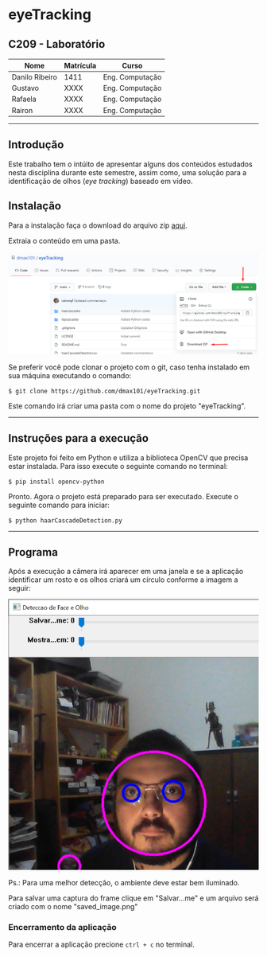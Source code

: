 # eyeTracking
## C209 - Laboratório

|Nome|Matrícula|Curso|
|---------|---------|---------|
|Danilo Ribeiro|1411|Eng. Computação|
|Gustavo|XXXX|Eng. Computação|
|Rafaela|XXXX|Eng. Computação|
|Rairon|XXXX|Eng. Computação|

---
## Introdução

Este trabalho tem o intúito de apresentar alguns dos conteúdos estudados nesta disciplina durante este semestre, assim como, uma solução para a identificação de olhos (*eye tracking*) baseado em vídeo.

## Instalação

Para a instalação faça o download do arquivo zip [aqui](https://github.com/dmax101/eyeTracking.git).

Extraia o conteúdo em uma pasta.

![Download Zip](/assets/zip.png)


Se preferir você pode clonar o projeto com o git, caso tenha instalado em sua máquina executando o comando:

```
$ git clone https://github.com/dmax101/eyeTracking.git
```

Este comando irá criar uma pasta com o nome do projeto "eyeTracking".

---
## Instruções para a execução
Este projeto foi feito em Python e utiliza a biblioteca OpenCV que precisa estar instalada. Para isso execute o seguinte comando no terminal:

```
$ pip install opencv-python
```

Pronto. Agora o projeto está preparado para ser executado. Execute o seguinte comando para iniciar:

```
$ python haarCascadeDetection.py
```

---
## Programa
Após a execução a câmera irá aparecer em uma janela e se a aplicação identificar um rosto e os olhos criará um círculo conforme a imagem a seguir:

![Janela da Aplicação](/assets/frame.png)

Ps.: Para uma melhor detecção, o ambiente deve estar bem iluminado.

Para salvar uma captura do frame clique em "Salvar...me" e um arquivo será criado com o nome "saved_image.png"

### Encerramento da aplicação
Para encerrar a aplicação precione `ctrl + c` no terminal.
